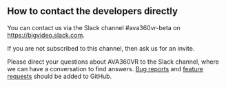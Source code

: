 ## How to contact the developers directly

You can contact us via the Slack channel #ava360vr-beta on https://bigvideo.slack.com.

If you are not subscribed to this channel, then ask us for an invite.

Please direct your questions about AVA360VR to the Slack channel, where we can have a conversation to find answers. [Bug reports](bugreports.md) and [feature requests](featurerequest.md) should be added to GitHub. 